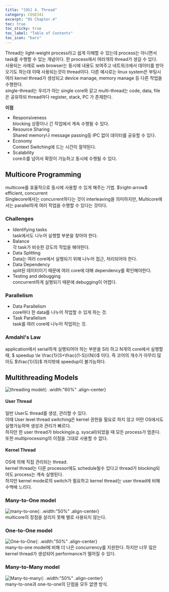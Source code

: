 ```yaml
---
title: "[OS] 4. Thread"
category: COSE341
excerpt: "OS Chapter.4"
toc: true
toc_sticky: true
toc_label: "Table of Contents"
toc_icon: "bars"
---
```

Thread는 light-weight process라고 쉽게 이해할 수 있는데 process는 아니면서 task를 수행할 수 있는 개념이다. 한 process에서 여러개의 thread가 생길 수 있다.  
사용되는 사례로 web browser는 동시에 내용도 보여주고 네트워크에서 데이터를 받아오기도 하는데 이때 사용되는것이 thread이다. 다른 예시로는 linux system은 부팅시 여러 kernel thread가 생성되고 device manage, memory manage 등 다른 작업을 수행한다.  
single-thread는 우리가 아는 single core와 같고 multi-thread는 code, data, file은 공유하되 thread마다 register, stack, PC 가 존재한다.  

**이점**
* Responsiveness  
blocking 상황이나 긴 작업에서 계속 수행될 수 있다.  
* Resource Sharing  
Shared memory나 message passing등 IPC 없이 데이터를 공유할 수 있다.  
* Economy  
Context Switching에 드는 시간이 절약된다.  
* Scalability  
core수를 넘어서 확장이 가능하고 동시에 수행될 수 있다.  

## Multicore Programming
multicore를 효율적으로 동시에 사용할 수 있게 해주는 기법. $\right-arrow$ efficient, concurrent  
Singlecore에서는 concurrent하다는 것이 interleaving을 의미하지만, Multicore에서는 parallel하게 여러 작업을 수행할 수 있다는 것이다.
### Challenges
* Identifying tasks  
task에서도 나누어 실행할 부분을 찾아야 한다.  
* Balance  
각 task가 비슷한 강도의 작업을 해야한다.  
* Data Splitting  
Data는 여러 core에서 실행되기 위해 나누어 접근, 처리되어야 한다.  
* Data Dependency  
split된 데이터이기 때문에 여러 core에 대해 dependency를 확인해야한다.  
* Testing and debugging  
concurrent하게 실행되기 때문에 debugging이 어렵다.  

### Parallelism
* Data Parallelism  
core마다 한 data를 나누어 작업할 수 있게 하는 것.  
* Task Parallelism  
task를 여러 core에 나누어 작업하는 것.

### Amdahl's Law
application에서 serial하게 실행되어야 하는 부분을 S라 하고 N개의 core에서 실행할 때,
$ speedup \le \frac{1}{S+\frac{(1-S)}{N}}$
이다. 즉 코어의 개수가 아무리 많아도 $\frac{1}{S}$ 까지밖에 speedup이 불가능하다.

## Multithreading Models
![threading model](https://user-images.githubusercontent.com/45323902/161990849-232f5681-574a-4ebc-9d5d-e0bfba9482e1.jpg){: .width:"60%" .align-center}  
#### User Thread
일반 User도 thread를 생성, 관리할 수 있다.  
이때 User level thread switching은 kernel 권한을 필요로 하지 않고 어떤 OS에서도 실행가능하며 생성과 관리가 빠르다.  
하지만 한 user thread가 blocking(e.g. syscall)되었을 때 모든 process가 멈춘다.  
또한 multiprocessing의 이점을 그대로 사용할 수 없다.  
#### Kernel Thread
OS에 의해 직접 관리되는 thread.  
kernel thread는 다른 processor에도 schedule될수 있다고 thread가 blocking되어도 process는 계속 실행된다.  
하지만 kernel mode로의 switch가 필요하고 kernel thread는 user thread에 비해 수백배 느리다.  
### Many-to-One model
![many-to-one](https://user-images.githubusercontent.com/45323902/163207377-bb7f7ba8-28fe-4195-819c-49a40a99294d.png){: .width:"50%" .align-center}  
multicore의 장점을 살리지 못해 별로 사용되지 않는다.  
### One-to-One model
![One-to-One](https://user-images.githubusercontent.com/45323902/163207966-c2d4f1cf-3103-4f23-a7ad-140e12d992df.png){: .width:"50%" .align-center}  
many-to-one model에 비해 더 나은 concurrency를 지원한다. 하지만 너무 많은 kernel thread가 생성되어 performance가 떨어질 수 있다.  
### Many-to-Many model
![Many-to-many](https://user-images.githubusercontent.com/45323902/163208437-94703ae8-e85a-4c00-af22-1a8eddbafac0.png){: .width:"50%" .align-center}  
many-to-one과 one-to-one의 단점을 모두 없앤 방식. 
